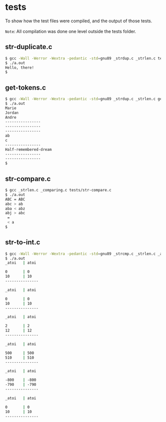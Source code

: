 # tests

To show how the test files were compiled, and the output of those tests.
\
\
`Note`: All compilation was done one level outside the tests folder.

## str-duplicate.c

```sh
$ gcc -Wall -Werror -Wextra -pedantic -std=gnu89 _strdup.c _strlen.c tests/str-duplicate.c
$ ./a.out
Hello, there!
$
```

## get-tokens.c

```sh
$ gcc -Wall -Werror -Wextra -pedantic -std=gnu89 _strdup.c _strlen.c get_tokens.c tests/get-tokens.c
$ ./a.out
Marie
Jordan
Andre
----------------
----------------
----------------
ab
c
----------------
Half-remembered-dream
----------------
----------------
$
```

## str-compare.c

```sh
$ gcc _strlen.c _comparing.c tests/str-compare.c
$ ./a.out
ABC = ABC
abc > ab
aba < abz
abj > abc
 = 
 < a
$
```

## str-to-int.c

```sh
$ gcc -Wall -Werror -Wextra -pedantic -std=gnu89 _strcmp.c _strlen.c _atoi.c _isdigit.c tests/str-to-int.c
$ ./a.out
_atoi   | atoi

0       | 0
10      | 10
---------------

_atoi   | atoi

0       | 0
10      | 10
---------------

_atoi   | atoi

2       | 2
12      | 12
---------------

_atoi   | atoi

500     | 500
510     | 510
---------------

_atoi   | atoi

-800    | -800
-790    | -790
---------------

_atoi   | atoi

0       | 0
10      | 10
---------------
```
